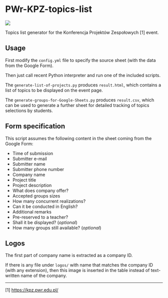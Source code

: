 PWr-KPZ-topics-list
===================

![](https://github.com/sdatko/PWr-KPZ-topics-list/workflows/tests/badge.svg)

Topics list generator for the Konferencja Projektów Zespołowych [1] event.


Usage
-----

First modify the `config.yml` file to specify the source sheet
(with the data from the Google Form).

Then just call recent Python interpreter and run one of the included scripts.

The `generate-list-of-projects.py` produces `result.html`,
which contains a list of topics to be displayed on the event page.

The `generate-groups-for-Google-Sheets.py` produces `result.csv`,
which can be used to generate a further sheet for detailed tracking
of topics selections by students.


Form specification
------------------

This script assumes the following content
in the sheet coming from the Google Form:
- Time of submission
- Submitter e-mail
- Submitter name
- Submitter phone number
- Company name
- Project title
- Project description
- What does company offer?
- Accepted groups sizes
- How many concurrent realizations?
- Can it be conducted in English?
- Additional remarks
- Pre-reserved to a teacher?
- Shall it be displayed? (*optional*)
- How many groups still available? (*optional*)


Logos
-----

The first part of company name is extracted as a company ID.

If there is any file under `logos/` with name that matches the company ID
(with any extension), then this image is inserted in the table instead of
text-written name of the company.


---

[1] https://kpz.pwr.edu.pl/
